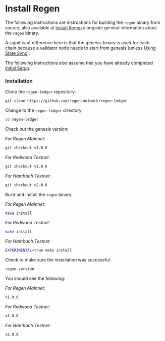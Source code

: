 # Install Regen

The following instructions are instructions for building the `regen` binary from source, also available at [Install Regen](../../ledger/get-started) alongside general information about the `regen` binary.

A significant difference here is that the genesis binary is used for each chain because a validator node needs to start from genesis (unless [Using State Sync](using-state-sync.md)).

The following instructions also assume that you have already completed [Initial Setup](README).

### Installation

Clone the `regen-ledger` repository:

```bash
git clone https://github.com/regen-network/regen-ledger
```

Change to the `regen-ledger` directory:

```bash
cd regen-ledger
```

Check out the genesis version:

*For Regen Mainnet:*

```bash
git checkout v1.0.0
```

*For Redwood Testnet:*

```bash
git checkout v1.0.0
```

*For Hambach Testnet:*

```bash
git checkout v2.0.0
```

Build and install the `regen` binary:

*For Regen Mainnet:*

```bash
make install
```

*For Redwood Testnet:*

```bash
make install
```

*For Hambach Testnet:*

```bash
EXPERIMENTAL=true make install
```

Check to make sure the installation was successful:

```bash
regen version
```

You should see the following:

*For Regen Mainnet:*

```bash
v1.0.0
```

*For Redwood Testnet:*

```bash
v1.0.0
```

*For Hambach Testnet:*

```bash
v2.0.0
```